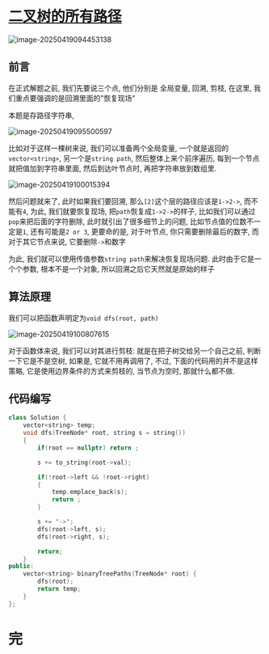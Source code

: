# [二叉树的所有路径](https://leetcode.cn/problems/binary-tree-paths/)

![image-20250419094453138](https://md-wind.oss-cn-nanjing.aliyuncs.com/md/20250419094453212.png)

## 前言

在正式解题之前, 我们先要说三个点, 他们分别是   全局变量, 回溯, 剪枝,                    在这里, 我们重点要强调的是回溯里面的"恢复现场"

本题是存路径字符串, 

![image-20250419095500597](https://md-wind.oss-cn-nanjing.aliyuncs.com/md/20250419095500627.png)

比如对于这样一棵树来说, 我们可以准备两个全局变量, 一个就是返回的`vector<string>`, 另一个是`string path`, 然后整体上来个前序遍历, 每到一个节点就把值加到字符串里面, 然后到达叶节点时, 再把字符串放到数组里. 

![image-20250419100015394](https://md-wind.oss-cn-nanjing.aliyuncs.com/md/20250419100015425.png)

然后问题就来了, 此时如果我们要回溯, 那么`[2]`这个层的路径应该是`1->2->`, 而不能有`4`, 为此, 我们就要恢复现场, 把`path`恢复成`1->2->`的样子, 比如我们可以通过`pop`来把后面的字符删除, 此时就引出了很多细节上的问题, 比如节点值的位数不一定是`1`, 还有可能是`2 or 3`, 更要命的是, 对于叶节点, 你只需要删除最后的数字, 而对于其它节点来说, 它要删除`->`和数字

为此, 我们就可以使用传值参数`string path`来解决恢复现场问题. 此时由于它是一个个参数, 根本不是一个对象, 所以回溯之后它天然就是原始的样子

## 算法原理

我们可以把函数声明定为`void dfs(root, path)`

![image-20250419100807615](https://md-wind.oss-cn-nanjing.aliyuncs.com/md/20250419100807659.png)

对于函数体来说, 我们可以对其进行剪枝: 就是在把子树交给另一个自己之前, 判断一下它是不是空树, 如果是, 它就不用再调用了, 不过, 下面的代码用的并不是这样策略, 它是使用边界条件的方式来剪枝的, 当节点为空时, 那就什么都不做.

## 代码编写

```cpp
class Solution {
    vector<string> temp;
    void dfs(TreeNode* root, string s = string())
    {
        if(root == nullptr) return ;

        s += to_string(root->val);

        if(!root->left && !root->right)
        {
            temp.emplace_back(s);
            return ;
        }

        s += "->";
        dfs(root->left, s);
        dfs(root->right, s);

        return;
    }
public:
    vector<string> binaryTreePaths(TreeNode* root) {
        dfs(root);
        return temp;
    }
};
```

# 完